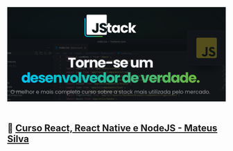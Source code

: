 <div align="center">
       <img src="./images/jstack.png"/>
</div>

</br>

## 🚀 [Curso React, React Native e NodeJS - Mateus Silva](https://jstack.com.br)
